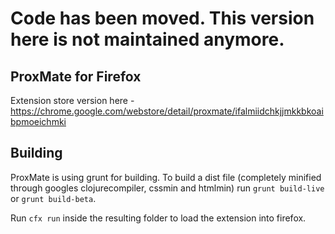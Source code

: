 # Code has been moved. This version here is not maintained anymore.

## ProxMate for Firefox

Extension store version here - https://chrome.google.com/webstore/detail/proxmate/ifalmiidchkjjmkkbkoaibpmoeichmki

## Building

ProxMate is using grunt for building. To build a dist file (completely minified through googles clojurecompiler, cssmin and htmlmin) run `grunt build-live` or `grunt build-beta`.

Run `cfx run` inside the resulting folder to load the extension into firefox. 
